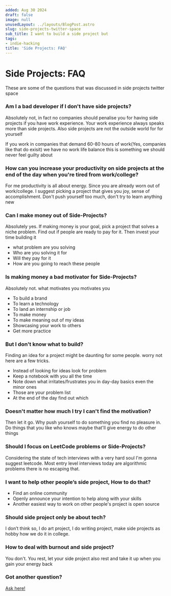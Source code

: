 ```yaml
---
added: Aug 30 2024
draft: false
image: null
unusedLayout: ../layouts/BlogPost.astro
slug: side-projects-twitter-space
sub_title: I want to build a side project but
tags:
- indie-hacking
title: 'Side Projects: FAQ'
---
```


# Side Projects: FAQ

These are some of the questions that was discussed in side projects twitter space

### Am I a bad developer if I don't have side projects?

Absolutely not, in fact no companies should penalise you for having side projects if you have work experience. Your work experience always speaks more than side projects. Also side projects are not the outside world for for yourself

If you work in companies that demand 60-80 hours of work(Yes, companies like that do exisit) we have no work life balance this is something we should never feel guilty about

### **How can you increase your productivity on side projects at the end of the day when you're tired from work/college?**

For me productivity is all about energy. Since you are already worn out of work/college. I suggest picking a project that gives you joy, sense of accomplishment. Don't push yourself too much, don't try to learn anything new

### Can I make money out of Side-Projects?

Absolutely yes. If making money is your goal, pick a project that solves a niche problem. Find out if people are ready to pay for it. Then invest your time building it

- what problem are you solving
- Who are you solving it for
- Will they pay for it
- How are you going to reach these people

### Is making money a bad motivator for Side-Projects?

Absolutely not. what motivates you motivates you

- To build a brand
- To learn a technology
- To land an internship or job
- To make money
- To make meaning out of my ideas
- Showcasing your work to others
- Get more practice

### But I don't know what to build?

Finding an idea for a project might be daunting for some people. worry not here are a few tricks.

- Instead of looking for ideas look for problem
- Keep a notebook with you all the time
- Note down what irritates/frustrates you in day-day basics even the minor ones
- Those are your problem list
- At the end of the day find out which

### Doesn't matter how much I try I can't find the motivation?

Then let it go. Why push yourself to do something you find no pleasure in. Do things that you like who knows maybe that'll give energy to do other things

### Should I focus on LeetCode problems or Side-Projects?

Considering the state of tech interviews with a very hard soul I'm gonna suggest leetcode. Most entry level interviews today are algorithmic problems there is no escaping that.

### **I want to help other people’s side project, How to do that?**

- Find an online community
- Openly announce your intention to help along with your skills
- Another easiest way to work on other people's project is open source

### Should side project only be about tech?

I don’t think so, I do art project, I do writing project, make side projects as hobby how we do it in college.

### How to deal with burnout and side project?

You don't. You rest, let your side project also rest and take it up when you gain your energy back

### Got another question?

[Ask here!](../my-links.md)
